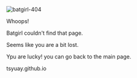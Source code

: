 ![batgirl-404](https://user-images.githubusercontent.com/83605971/131265488-12bda7e2-a876-4ef2-b047-413a85d024b0.png)

Whoops!

Batgirl couldn't find that page.

Seems like you are a bit lost.

Ypu are lucky! you can go back to the main page.

tsyuay.github.io
